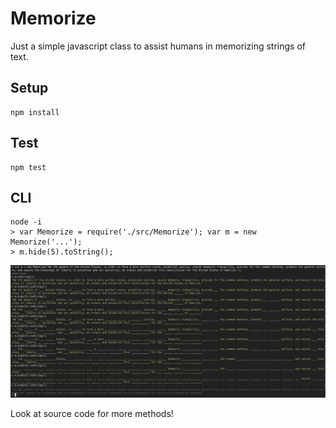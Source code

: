 # Memorize

Just a simple javascript class to assist humans in memorizing strings of text.

## Setup

```
npm install
```

## Test

```
npm test
```

## CLI

```
node -i
> var Memorize = require('./src/Memorize'); var m = new Memorize('...');
> m.hide(5).toString();
```

![CLI Screenshot](./cli-screenshot.png)

Look at source code for more methods!
